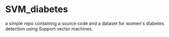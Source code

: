 # SVM_diabetes
a simple repo containing a source code and a dataset for women's diabetes detection using Support vector machines.
